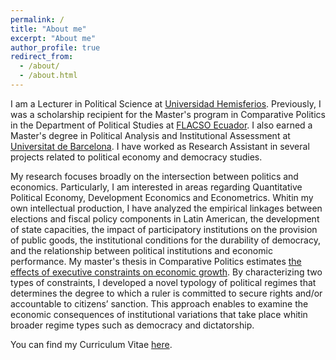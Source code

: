 ```yaml
---
permalink: /
title: "About me"
excerpt: "About me"
author_profile: true
redirect_from: 
  - /about/
  - /about.html
---
```


I am a Lecturer in Political Science at [Universidad Hemisferios](https://www.uhemisferios.edu.ec/). Previously, I was a scholarship recipient for the Master's program in Comparative Politics in the Department of Political Studies at [FLACSO Ecuador](https://www.flacso.edu.ec/). I also earned a Master's degree in Political Analysis and Institutional Assessment at [Universitat de Barcelona](https://www.ub.edu/web/portal/ca/). I have worked as Research Assistant in several projects related to political economy and democracy studies.

My research focuses broadly on the intersection between politics and economics. Particularly, I am interested in areas regarding Quantitative Political Economy, Development Economics and Econometrics. Whitin my own intellectual production, I have analyzed the empirical linkages between elections and fiscal policy components in Latin American, the development of state capacities, the impact of participatory institutions on the provision of public goods, the institutional conditions for the durability of democracy, and the relationship between political institutions and economic performance. My master's thesis in Comparative Politics estimates [the effects of executive constraints on economic growth](http://ealvarezb.github.io/files/Executive_Constraints.pdf). By characterizing two types of constraints, I developed a novel typology of political regimes that determines the degree to which a ruler is committed to secure rights and/or accountable to citizens’ sanction. This approach enables to examine the economic consequences of institutional variations that take place whitin broader regime types such as democracy and dictatorship. 

You can find my Curriculum Vitae [here](https://ealvarezb.github.io/files/CV_AlvarezBarreno.pdf).
